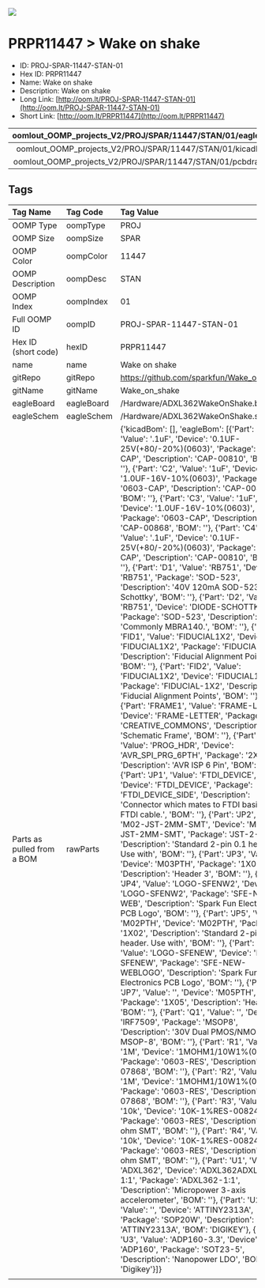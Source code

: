 


  
![][im]
# PRPR11447 > Wake on shake

- ID: PROJ-SPAR-11447-STAN-01
- Hex ID: PRPR11447
- Name: Wake on shake
- Description: Wake on shake
- Long Link: [http://oom.lt/PROJ-SPAR-11447-STAN-01](http://oom.lt/PROJ-SPAR-11447-STAN-01)
- Short Link: [http://oom.lt/PRPR11447](http://oom.lt/PRPR11447)
  

|oomlout_OOMP_projects_V2/PROJ/SPAR/11447/STAN/01/eagleImage.png|oomlout_OOMP_projects_V2/PROJ/SPAR/11447/STAN/01/eagleSchemImage.png|oomlout_OOMP_projects_V2/PROJ/SPAR/11447/STAN/01/kicadPcb3dFront.png|oomlout_OOMP_projects_V2/PROJ/SPAR/11447/STAN/01/kicadPcb3dBack.png|
| :---: | :---: | :---: | :---: |
|oomlout_OOMP_projects_V2/PROJ/SPAR/11447/STAN/01/kicadPcb3d.png|oomlout_OOMP_projects_V2/PROJ/SPAR/11447/STAN/01/bomBack.png|oomlout_OOMP_projects_V2/PROJ/SPAR/11447/STAN/01/bomFront.png|oomlout_OOMP_projects_V2/PROJ/SPAR/11447/STAN/01/pcbdraw.svg|
|oomlout_OOMP_projects_V2/PROJ/SPAR/11447/STAN/01/pcbdrawBack.svg||||

## Tags
  

|Tag Name|Tag Code|Tag Value|
| :--- | :--- | :--- |
|OOMP Type|oompType|PROJ|
|OOMP Size|oompSize|SPAR|
|OOMP Color|oompColor|11447|
|OOMP Description|oompDesc|STAN|
|OOMP Index|oompIndex|01|
|Full OOMP ID|oompID|PROJ-SPAR-11447-STAN-01|
|Hex ID (short code)|hexID|PRPR11447|
|name|name|Wake on shake|
|gitRepo|gitRepo|https://github.com/sparkfun/Wake_on_shake|
|gitName|gitName|Wake_on_shake|
|eagleBoard|eagleBoard|/Hardware/ADXL362WakeOnShake.brd|
|eagleSchem|eagleSchem|/Hardware/ADXL362WakeOnShake.sch|
|Parts as pulled from a BOM|rawParts|{'kicadBom': [], 'eagleBom': [{'Part': 'C1', 'Value': '.1uF', 'Device': '0.1UF-25V(+80/-20%)(0603)', 'Package': '0603-CAP', 'Description': 'CAP-00810', 'BOM': ''}, {'Part': 'C2', 'Value': '1uF', 'Device': '1.0UF-16V-10%(0603)', 'Package': '0603-CAP', 'Description': 'CAP-00868', 'BOM': ''}, {'Part': 'C3', 'Value': '1uF', 'Device': '1.0UF-16V-10%(0603)', 'Package': '0603-CAP', 'Description': 'CAP-00868', 'BOM': ''}, {'Part': 'C4', 'Value': '.1uF', 'Device': '0.1UF-25V(+80/-20%)(0603)', 'Package': '0603-CAP', 'Description': 'CAP-00810', 'BOM': ''}, {'Part': 'D1', 'Value': 'RB751', 'Device': 'RB751', 'Package': 'SOD-523', 'Description': '40V 120mA SOD-523 Schottky', 'BOM': ''}, {'Part': 'D2', 'Value': 'RB751', 'Device': 'DIODE-SCHOTTKY', 'Package': 'SOD-523', 'Description': 'Commonly MBRA140.', 'BOM': ''}, {'Part': 'FID1', 'Value': 'FIDUCIAL1X2', 'Device': 'FIDUCIAL1X2', 'Package': 'FIDUCIAL-1X2', 'Description': 'Fiducial Alignment Points', 'BOM': ''}, {'Part': 'FID2', 'Value': 'FIDUCIAL1X2', 'Device': 'FIDUCIAL1X2', 'Package': 'FIDUCIAL-1X2', 'Description': 'Fiducial Alignment Points', 'BOM': ''}, {'Part': 'FRAME1', 'Value': 'FRAME-LETTER', 'Device': 'FRAME-LETTER', 'Package': 'CREATIVE_COMMONS', 'Description': 'Schematic Frame', 'BOM': ''}, {'Part': 'J1', 'Value': 'PROG_HDR', 'Device': 'AVR_SPI_PRG_6PTH', 'Package': '2X3', 'Description': 'AVR ISP 6 Pin', 'BOM': ''}, {'Part': 'JP1', 'Value': 'FTDI_DEVICE', 'Device': 'FTDI_DEVICE', 'Package': 'FTDI_DEVICE_SIDE', 'Description': 'Connector which mates to FTDI basic or FTDI cable.', 'BOM': ''}, {'Part': 'JP2', 'Value': 'M02-JST-2MM-SMT', 'Device': 'M02-JST-2MM-SMT', 'Package': 'JST-2-SMD', 'Description': 'Standard 2-pin 0.1 header. Use with', 'BOM': ''}, {'Part': 'JP3', 'Value': '', 'Device': 'M03PTH', 'Package': '1X03', 'Description': 'Header 3', 'BOM': ''}, {'Part': 'JP4', 'Value': 'LOGO-SFENW2', 'Device': 'LOGO-SFENW2', 'Package': 'SFE-NEW-WEB', 'Description': 'Spark Fun Electronics PCB Logo', 'BOM': ''}, {'Part': 'JP5', 'Value': 'M02PTH', 'Device': 'M02PTH', 'Package': '1X02', 'Description': 'Standard 2-pin 0.1 header. Use with', 'BOM': ''}, {'Part': 'JP6', 'Value': 'LOGO-SFENEW', 'Device': 'LOGO-SFENEW', 'Package': 'SFE-NEW-WEBLOGO', 'Description': 'Spark Fun Electronics PCB Logo', 'BOM': ''}, {'Part': 'JP7', 'Value': '', 'Device': 'M05PTH', 'Package': '1X05', 'Description': 'Header 5', 'BOM': ''}, {'Part': 'Q1', 'Value': '', 'Device': 'IRF7509', 'Package': 'MSOP8', 'Description': '30V Dual PMOS/NMOS MSOP-8', 'BOM': ''}, {'Part': 'R1', 'Value': '1M', 'Device': '1MOHM1/10W1%(0603)', 'Package': '0603-RES', 'Description': 'RES-07868', 'BOM': ''}, {'Part': 'R2', 'Value': '1M', 'Device': '1MOHM1/10W1%(0603)', 'Package': '0603-RES', 'Description': 'RES-07868', 'BOM': ''}, {'Part': 'R3', 'Value': '10k', 'Device': '10K-1%RES-00824', 'Package': '0603-RES', 'Description': '10k-ohm SMT', 'BOM': ''}, {'Part': 'R4', 'Value': '10k', 'Device': '10K-1%RES-00824', 'Package': '0603-RES', 'Description': '10k-ohm SMT', 'BOM': ''}, {'Part': 'U1', 'Value': 'ADXL362', 'Device': 'ADXL362ADXL362-1:1', 'Package': 'ADXL362-1:1', 'Description': 'Micropower 3-axis accelerometer', 'BOM': ''}, {'Part': 'U2', 'Value': '', 'Device': 'ATTINY2313A', 'Package': 'SOP20W', 'Description': 'ATTINY2313A', 'BOM': 'DIGIKEY'}, {'Part': 'U3', 'Value': 'ADP160-3.3', 'Device': 'ADP160', 'Package': 'SOT23-5', 'Description': 'Nanopower LDO', 'BOM': 'Digikey'}]}|
||||



[im]: PROJ/SPAR/11447/STAN/01/kicadPcb3d_450.png
